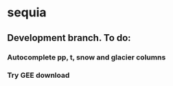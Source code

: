 # sequia
 
## Development branch. To do:

### Autocomplete pp, t, snow and glacier columns

### Try GEE download
